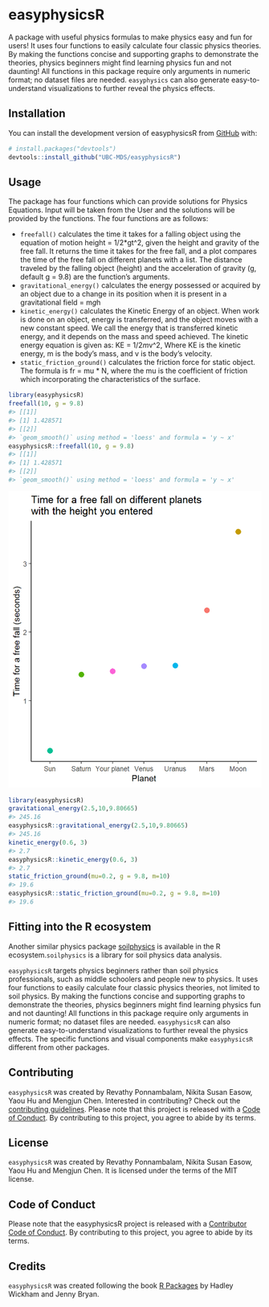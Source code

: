 
<!-- README.md is generated from README.Rmd. Please edit that file -->

# easyphysicsR

<!-- badges: start -->
<!-- badges: end -->

A package with useful physics formulas to make physics easy and fun for
users! It uses four functions to easily calculate four classic physics
theories. By making the functions concise and supporting graphs to
demonstrate the theories, physics beginners might find learning physics
fun and not daunting! All functions in this package require only
arguments in numeric format; no dataset files are needed. `easyphysics`
can also generate easy-to-understand visualizations to further reveal
the physics effects.

## Installation

You can install the development version of easyphysicsR from
[GitHub](https://github.com/UBC-MDS/easyphysicsR) with:

``` r
# install.packages("devtools")
devtools::install_github("UBC-MDS/easyphysicsR")
```

## Usage

The package has four functions which can provide solutions for Physics
Equations. Input will be taken from the User and the solutions will be
provided by the functions. The four functions are as follows:

- `freefall()` calculates the time it takes for a falling object using
  the equation of motion height = 1/2\*gt^2, given the height and
  gravity of the free fall. It returns the time it takes for the free
  fall, and a plot compares the time of the free fall on different
  planets with a list. The distance traveled by the falling object
  (height) and the acceleration of gravity (g, default g = 9.8) are the
  function’s arguments.
- `gravitational_energy()` calculates the energy possessed or acquired
  by an object due to a change in its position when it is present in a
  gravitational field = m*g*h
- `kinetic_energy()` calculates the Kinetic Energy of an object. When
  work is done on an object, energy is transferred, and the object moves
  with a new constant speed. We call the energy that is transferred
  kinetic energy, and it depends on the mass and speed achieved. The
  kinetic energy equation is given as: KE = 1/2*m*v^2, Where KE is the
  kinetic energy, m is the body’s mass, and v is the body’s velocity.
- `static_friction_ground()` calculates the friction force for static
  object. The formula is fr = mu \* N, where the mu is the coefficient
  of friction which incorporating the characteristics of the surface.

``` r
library(easyphysicsR)
freefall(10, g = 9.8)
#> [[1]]
#> [1] 1.428571
#> [[2]]
#> `geom_smooth()` using method = 'loess' and formula = 'y ~ x'
easyphysicsR::freefall(10, g = 9.8)
#> [[1]]
#> [1] 1.428571
#> [[2]]
#> `geom_smooth()` using method = 'loess' and formula = 'y ~ x'
```

![](images/freefallplot.png)

``` r
library(easyphysicsR)
gravitational_energy(2.5,10,9.80665)
#> 245.16
easyphysicsR::gravitational_energy(2.5,10,9.80665)
#> 245.16
kinetic_energy(0.6, 3)
#> 2.7
easyphysicsR::kinetic_energy(0.6, 3)
#> 2.7
static_friction_ground(mu=0.2, g = 9.8, m=10)
#> 19.6
easyphysicsR::static_friction_ground(mu=0.2, g = 9.8, m=10)
#> 19.6
```

## Fitting into the R ecosystem

Another similar physics package
[soilphysics](https://arsilva87.github.io/soilphysics/) is available in
the R ecosystem.`soilphysics` is a library for soil physics data
analysis.

`easyphysicsR` targets physics beginners rather than soil physics
professionals, such as middle schoolers and people new to physics. It
uses four functions to easily calculate four classic physics theories,
not limited to soil physics. By making the functions concise and
supporting graphs to demonstrate the theories, physics beginners might
find learning physics fun and not daunting! All functions in this
package require only arguments in numeric format; no dataset files are
needed. `easyphysicsR` can also generate easy-to-understand
visualizations to further reveal the physics effects. The specific
functions and visual components make `easyphysicsR` different from other
packages.

## Contributing

`easyphysicsR` was created by Revathy Ponnambalam, Nikita Susan Easow,
Yaou Hu and Mengjun Chen. Interested in contributing? Check out the
[contributing guidelines](.github/CONTRIBUTING.md). Please note that
this project is released with a [Code of Conduct](CODE_OF_CONDUCT.md).
By contributing to this project, you agree to abide by its terms.

## License

`easyphysicsR` was created by Revathy Ponnambalam, Nikita Susan Easow,
Yaou Hu and Mengjun Chen. It is licensed under the terms of the MIT
license.

## Code of Conduct

Please note that the easyphysicsR project is released with a
[Contributor Code of
Conduct](https://contributor-covenant.org/version/2/1/CODE_OF_CONDUCT.html).
By contributing to this project, you agree to abide by its terms.

## Credits

`easyphysicsR` was created following the book [R
Packages](https://r-pkgs.org/) by Hadley Wickham and Jenny Bryan.
